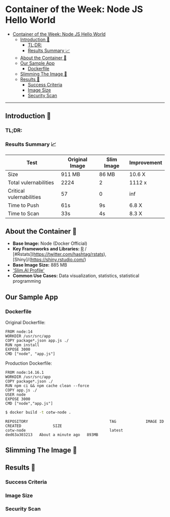 # Container of the Week: Node JS Hello World

- [Container of the Week: Node JS Hello World](#container-of-the-week-node-js-hello-world)
  - [Introduction :wave:](#introduction-wave)
    - [TL;DR:](#tldr)
    - [Results Summary :chart_with_upwards_trend:](#results-summary-chart_with_upwards_trend)
  - [About the Container :thinking:](#about-the-container-thinking)
  - [Our Sample App](#our-sample-app)
    - [Dockerfile](#dockerfile)
  - [Slimming The Image :mechanical_arm:](#slimming-the-image-mechanical_arm)
  - [Results :raised_hands:](#results-raised_hands)
    - [Success Criteria](#success-criteria)
    - [Image Size](#image-size)
    - [Security Scan](#security-scan)

---
## Introduction :wave:

### TL;DR:
### Results Summary :chart_with_upwards_trend:
| Test | Original Image | Slim Image | Improvement | 
|----- | ----- | ---- | ---- | 
| Size | 911 MB | 86 MB | 10.6 X |
| Total vulernabilities| 2224 | 2 | 1112 x | 
| Critical vulernabilities| 57 | 0 | inf | 
| Time to Push | 61s | 9s | 6.8 X | 
| Time to Scan | 33s | 4s | 8.3 X | 

## About the Container :thinking:
- **Base Image:** Node (Docker Official)
- **Key Frameworks and Libraries:** [R](https://www.r-project.org/) / [#Rstats])https://twitter.com/hashtag/rstats), [Shiny]/(https://shiny.rstudio.com/)  
- **Base Image Size:** 885 MB
- ['Slim.AI Profile'](https://portal.slim.dev/home/xray/dockerhub%3A%2F%2Fdockerhub.public%2Flibrary%2Fpython%3Alatest)
- **Common Use Cases:** Data visualization, statistics, statistical programming 

## Our Sample App 




### Dockerfile
Original Dockerfile: 
```
FROM node:14
WORKDIR /usr/src/app
COPY package*.json app.js ./
RUN npm install
EXPOSE 3000
CMD ["node", "app.js"]
```

Production Dockerfile: 
```
FROM node:14.16.1
WORKDIR /usr/src/app
COPY package*.json ./
RUN npm ci && npm cache clean --force
COPY app.js ./
USER node
EXPOSE 3000
CMD ["node","app.js"]
```


```bash
$ docker build -t cotw-node .
```

```
REPOSITORY                                    TAG             IMAGE ID       CREATED              SIZE
cotw-node                                     latest          ded63a303213   About a minute ago   893MB
```
## Slimming The Image :mechanical_arm:

## Results :raised_hands:

### Success Criteria
### Image Size
### Security Scan 
